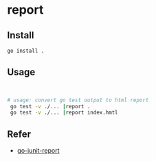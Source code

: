 # report

## Install

```bash
go install .
```


## Usage

```bash


# usage: convert go test output to html report
 go test -v ./... |report .
 go test -v ./... |report index.hmtl
```

## Refer 
- [go-junit-report](https://github.com/jstemmer/go-junit-report)
